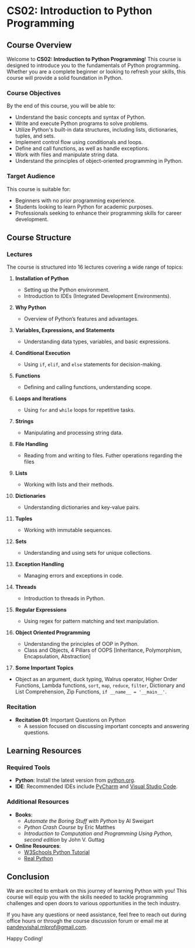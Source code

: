 # CS02: Introduction to Python Programming

## Course Overview

Welcome to **CS02: Introduction to Python Programming**! This course is designed to introduce you to the fundamentals of Python programming. Whether you are a complete beginner or looking to refresh your skills, this course will provide a solid foundation in Python.

### Course Objectives

By the end of this course, you will be able to:
- Understand the basic concepts and syntax of Python.
- Write and execute Python programs to solve problems.
- Utilize Python's built-in data structures, including lists, dictionaries, tuples, and sets.
- Implement control flow using conditionals and loops.
- Define and call functions, as well as handle exceptions.
- Work with files and manipulate string data.
- Understand the principles of object-oriented programming in Python.

### Target Audience

This course is suitable for:
- Beginners with no prior programming experience.
- Students looking to learn Python for academic purposes.
- Professionals seeking to enhance their programming skills for career development.

## Course Structure

### Lectures

The course is structured into 16 lectures covering a wide range of topics:

1. **Installation of Python**
   - Setting up the Python environment.
   - Introduction to IDEs (Integrated Development Environments).

2. **Why Python**
   - Overview of Python’s features and advantages.

3. **Variables, Expressions, and Statements**
   - Understanding data types, variables, and basic expressions.

4. **Conditional Execution**
   - Using `if`, `elif`, and `else` statements for decision-making.

5. **Functions**
   - Defining and calling functions, understanding scope.

6. **Loops and Iterations**
   - Using `for` and `while` loops for repetitive tasks.

7. **Strings**
   - Manipulating and processing string data.

8. **File Handling**
   - Reading from and writing to files. Futher operations regarding the files

9. **Lists**
   - Working with lists and their methods.

10. **Dictionaries**
    - Understanding dictionaries and key-value pairs.

11. **Tuples**
    - Working with immutable sequences.

12. **Sets**
    - Understanding and using sets for unique collections.

13. **Exception Handling**
    - Managing errors and exceptions in code.

14. **Threads**
    - Introduction to threads in Python.

15. **Regular Expressions**
    - Using regex for pattern matching and text manipulation.

16. **Object Oriented Programming**
    - Understanding the principles of OOP in Python.
    - Class and Objects, 4 Pillars of OOPS [Inheritance, Polymorphism, Encapsulation, Abstraction]

17. **Some Important Topics**
   - Object as an argument, duck typing, Walrus operator, Higher Order Functions, Lambda functions, `sort`, `map`, `reduce`, `filter`, Dictionary and List Comprehension, Zip Functions, `if __name__ = '__main__'`.

### Recitation

- **Recitation 01**: Important Questions on Python
  - A session focused on discussing important concepts and answering questions.

## Learning Resources

### Required Tools
- **Python**: Install the latest version from [python.org](https://www.python.org/downloads/).
- **IDE**: Recommended IDEs include [PyCharm](https://www.jetbrains.com/pycharm/) and [Visual Studio Code](https://code.visualstudio.com/).

### Additional Resources
- **Books**: 
  - *Automate the Boring Stuff with Python* by Al Sweigart
  - *Python Crash Course* by Eric Matthes
  - *Introduction to Computation and Programming Using Python, second edition* by John V. Guttag 
- **Online Resources**: 
  - [W3Schools Python Tutorial](https://www.w3schools.com/python/)
  - [Real Python](https://realpython.com/)

## Conclusion

We are excited to embark on this journey of learning Python with you! This course will equip you with the skills needed to tackle programming challenges and open doors to various opportunities in the tech industry. 

If you have any questions or need assistance, feel free to reach out during office hours or through the course discussion forum or email me at [pandeyvishal.mlprof@gmail.com](mailto:pandeyvishal.mlprof@gmail.com).

Happy Coding!
